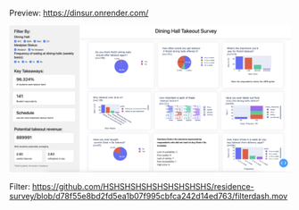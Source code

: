 Preview: https://dinsur.onrender.com/

![Image](https://github.com/HSHSHSHSHSHSHSHSHSHS/residence-survey/blob/main/img1.png)

Filter:
https://github.com/HSHSHSHSHSHSHSHSHSHS/residence-survey/blob/d78f55e8bd2fd5ea1b07f995cbfca242d14ed763/filterdash.mov
